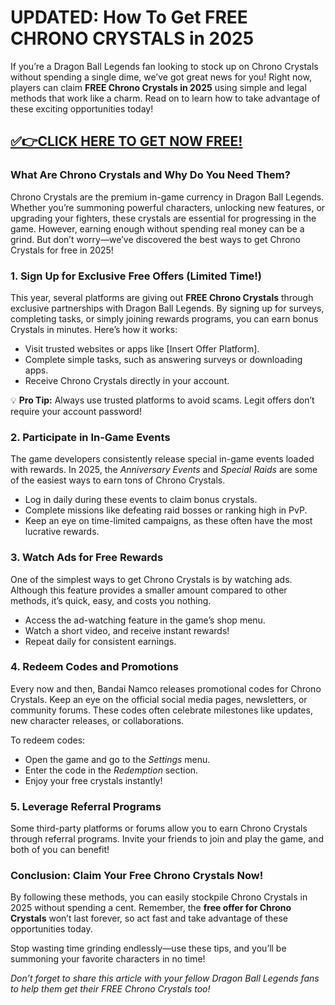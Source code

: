 # **UPDATED: How To Get FREE CHRONO CRYSTALS in 2025**  

If you’re a Dragon Ball Legends fan looking to stock up on Chrono Crystals without spending a single dime, we’ve got great news for you! Right now, players can claim **FREE Chrono Crystals in 2025** using simple and legal methods that work like a charm. Read on to learn how to take advantage of these exciting opportunities today! 

## [✅👉CLICK HERE TO GET NOW FREE!](https://besteventtoday.com/Dragon/Ball)

### What Are Chrono Crystals and Why Do You Need Them?  
Chrono Crystals are the premium in-game currency in Dragon Ball Legends. Whether you’re summoning powerful characters, unlocking new features, or upgrading your fighters, these crystals are essential for progressing in the game. However, earning enough without spending real money can be a grind. But don’t worry—we’ve discovered the best ways to get Chrono Crystals for free in 2025!  

### **1. Sign Up for Exclusive Free Offers (Limited Time!)**  
This year, several platforms are giving out **FREE Chrono Crystals** through exclusive partnerships with Dragon Ball Legends. By signing up for surveys, completing tasks, or simply joining rewards programs, you can earn bonus Crystals in minutes. Here’s how it works:  

- Visit trusted websites or apps like [Insert Offer Platform].  
- Complete simple tasks, such as answering surveys or downloading apps.  
- Receive Chrono Crystals directly in your account.  

💡 **Pro Tip:** Always use trusted platforms to avoid scams. Legit offers don’t require your account password!  

### **2. Participate in In-Game Events**  
The game developers consistently release special in-game events loaded with rewards. In 2025, the *Anniversary Events* and *Special Raids* are some of the easiest ways to earn tons of Chrono Crystals.  

- Log in daily during these events to claim bonus crystals.  
- Complete missions like defeating raid bosses or ranking high in PvP.  
- Keep an eye on time-limited campaigns, as these often have the most lucrative rewards.  

### **3. Watch Ads for Free Rewards**  
One of the simplest ways to get Chrono Crystals is by watching ads. Although this feature provides a smaller amount compared to other methods, it’s quick, easy, and costs you nothing.  

- Access the ad-watching feature in the game’s shop menu.  
- Watch a short video, and receive instant rewards!  
- Repeat daily for consistent earnings.  

### **4. Redeem Codes and Promotions**  
Every now and then, Bandai Namco releases promotional codes for Chrono Crystals. Keep an eye on the official social media pages, newsletters, or community forums. These codes often celebrate milestones like updates, new character releases, or collaborations.  

To redeem codes:  
- Open the game and go to the *Settings* menu.  
- Enter the code in the *Redemption* section.  
- Enjoy your free crystals instantly!  

### **5. Leverage Referral Programs**  
Some third-party platforms or forums allow you to earn Chrono Crystals through referral programs. Invite your friends to join and play the game, and both of you can benefit!  

### Conclusion: Claim Your Free Chrono Crystals Now!  
By following these methods, you can easily stockpile Chrono Crystals in 2025 without spending a cent. Remember, the **free offer for Chrono Crystals** won’t last forever, so act fast and take advantage of these opportunities today.  

Stop wasting time grinding endlessly—use these tips, and you’ll be summoning your favorite characters in no time!  

*Don’t forget to share this article with your fellow Dragon Ball Legends fans to help them get their FREE Chrono Crystals too!*
